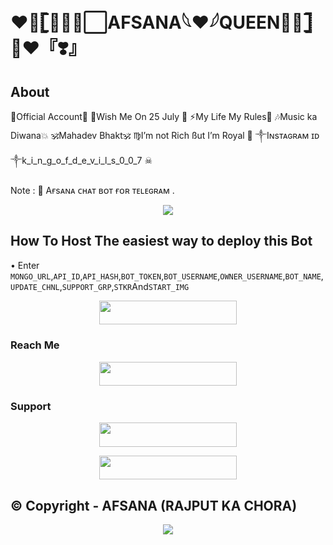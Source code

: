 # ❤️👑𓊈⋆⃟⧉⃞AFSANA𓆩❤️𓆪QUEEN⋆⃟𓊉 👑❤️『❣️』
## About
👑Official Account🖤
💟Wish Me On 25 July 🎂
⚡My Life My Rules💪
🎶Music ka Diwana💥
🕉️Mahadev Bhakt🕉️
♍I’m not Rich ßut I’m Royal 👑
༒︎Iɴsᴛᴀɢʀᴀᴍ ɪᴅ ༒︎k_i_n_g_o_f_d_e_v_i_l_s_0_0_7 ☠︎︎

Note : 📝 Aғsᴀɴᴀ ᴄʜᴀᴛ ʙᴏᴛ ғᴏʀ ᴛᴇʟᴇɢʀᴀᴍ .

<p align="center">
  <img src="https://telegra.ph/file/cae0924e461ce7904cd54.jpg">
</p>

## How To Host  The easiest way to deploy this Bot
• Enter ```MONGO_URL```,```API_ID```,```API_HASH```,```BOT_TOKEN```,```BOT_USERNAME```,```OWNER_USERNAME```,```BOT_NAME```,```UPDATE_CHNL```,```SUPPORT_GRP```,```STKR```And```START_IMG```
<p align="center"><a href="https://heroku.com/deploy?template=https://github.com/AFSANA_CHAT_BOT/Smart-Chatbot"> <img src="https://img.shields.io/badge/Deploy%20To%20Heroku-black?style=for-the-badge&logo=heroku" width="220" height="38.45"/></a></p>
 
                                 
### Reach Me
<p align="center"><a href="http://t.me/BATTERY_ABOUT_TO_DAI_ERROR"> <img src="https://img.shields.io/badge/Telegram%20Bot-pink?style=for-the-badge" width="220" height="38.45"/></a></p>

### Support 

<p align="center"><a href="https://t.me/freinds_hindi_chatting_group_126"> <img src="https://img.shields.io/badge/AFSANA%20Chat%20Support-pink?style=for-the-badge" width="220" height="38.45"/></a></p>
<p align="center"><a href="https://t.me/attiudedp"> <img src="https://img.shields.io/badge/AFSANA%20Chat%20Channel-blue?style=for-the-badge" width="220" height="38.45"/></a></p>

## © Copyright - AFSANA  (RAJPUT KA CHORA)

<p align="center">
  <img src="https://telegra.ph/file/358bff4b719128fe6ff11.jpg">
</p>
